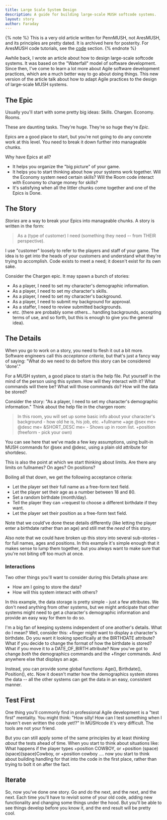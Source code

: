 ```yaml
---
title: Large Scale System Design
description: A guide for building large-scale MUSH softcode systems.
layout: story
author: Faraday
---
```


{% note %}
This is a very old article written for PennMUSH, not AresMUSH, and its principles are pretty dated. It is archived here for posterity.  For AresMUSH code tutorials, see the [code](/code) section.
{% endnote %}

Awhile back, I wrote an article about how to design large-scale softcode systems.  It was based on the "Waterfall" model of software development.  Since then, I've come to learn a lot more about Agile software development practices, which are a much better way to go about doing things.  This new version of the article talk about how to adapt Agile practices to the design of large-scale MUSH systems.

## The Epic

Usually you'll start with some pretty big ideas:  Skills.  Chargen.  Economy.  Rooms.  

These are daunting tasks.  They're huge.  They're so huge they're *Epic*.

Epics are a good place to start, but you're not going to do any concrete work at this level.  You need to break it down further into manageable chunks.  

Why have Epics at all?

* It helps you organize the "big picture" of your game.
* It helps you to start thinking about how your systems work together.  Will the Economy system need certain skills?  Will the Room code interact with Economy to charge money for skills?
* It's satisfying when all the littler chunks come together and one of the Epics is Done.

## The Story

*Stories* are a way to break your Epics into manageable chunks.  A story is written in the form:

> As a (type of customer) I need (something they need -- from THEIR perspective).

I use "customer" loosely to refer to the players and staff of your game.  The idea is to get into the heads of your customers and understand what they're trying to accomplish.  Code exists to meet a need; it doesn't exist for its own sake.

Consider the Chargen epic.  It may spawn a bunch of stories:

* As a player, I need to set my character's demographic information.
* As a player, I need to set my character's skills.
* As a player, I need to set my character's background.
* As a player, I need to submit my background for approval.
* As a staffer, I need to review submitted backgrounds.
* etc.  (there are probably some others... handling backgrounds, accepting terms of use, and so forth, but this is enough to give you the general idea).

## The Details

When you go to work on a story, you need to flesh it out a bit more.  Software engineers call this *acceptance criteria*, but that's just a fancy way of saying:  "What do we need to do before this story can be considered 'done'."  

For a MUSH system, a good place to start is the help file.  Put yourself in the mind of the person using this system.  How will they interact with it?  What commands will there be?  What will those commands do?   How will the data be stored?

Consider the story:  "As a player, I need to set my character's demographic information."   Think about the help file in the chargen room:

> In this room, you will set up some basic info about your character's background - how old he is, his job, etc.
>         +fullname <full name>
>         +age <age>
>         @sex me=<male or female>
>         @desc me=<description>
>         &SHORT_DESC me=<short desc> - Shows up in room list.
>         +position <position> (freeform - pick your own)

You can see here that we've made a few key assumptions, using built-in MUSH commands for @sex and @desc, using a plain old attribute for shortdesc.  

This is also the point at which we start thinking about limits.  Are there any limits on fullnames?  On ages?  On positions?

Boiling all that down, we get the following acceptance criteria:

* Let the player set their full name as a free-form text field.
* Let the player set their age as a number between 18 and 80.
* Set a random birthdate (month/day).
* Tell the player they can +request to choose a different birthdate if they want.
* Let the player set their position as a free-form text field.

Note that we could've done these details differently (like letting the player enter a birthdate rather than an age) and still met the *need* of this story.  

Also note that we could have broken up this story into several sub-stories - for full names, ages and positions.  In this example it's simple enough that it makes sense to lump them together, but you always want to make sure that you're not biting off too much at once.

### Interactions

Two other things you'll want to consider during this Details phase are:

* How am I going to store the data?
* How will this system interact with others?  

In this example, the data storage is pretty simple - just a few attributes.  We don't need anything from other systems, but we might anticipate that other systems might need to get a character's demographic information and provide an easy way for them to do so.

I'm a big fan of keeping systems independent of one another's details.  What do I mean?   Well, consider this:  +finger might want to display a character's birthdate.  Do you want it looking specifically at the BIRTHDATE attribute?  What if you decide to change the format of how the birthdate is stored?  What if you move it to a DATE_OF_BIRTH attribute?  Now you've got to change *both* the demographics commands and the +finger commands.  And anywhere else that displays an age.

Instead, you can provide some global functions:  Age(), Birthdate(), Position(), etc.  Now it doesn't matter how the demographics system stores the data -- all the other systems can get the data in an easy, consistent manner.

## Test First

One thing you'll commonly find in professional Agile development is a "test first" mentality.  You might think:  "How silly!  How can I test something when I haven't even written the code yet!?"  In MUSHcode it's very difficult.  The tools are not your friend.

But you can still apply some of the same principles by at least *thinking about* the tests ahead of time.  When you start to think about situations like:   What happens if the player types  +position COWBOY, or +position (space)(space)(space)Cowboy, or +position cowboy .... now you start to think about building handling for that into the code in the first place, rather than trying to bolt it on after the fact.

## Iterate

So, now you've done one story.  Go and do the next, and the next, and the next.  Each time you'll have to revisit some of your old code, adding new functionality and changing some things under the hood.  But you'll be able to see things develop before you know it, and the end result will be pretty cool.